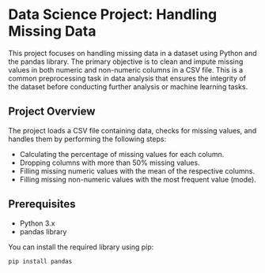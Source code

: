 # Data Science Project: Handling Missing Data

This project focuses on handling missing data in a dataset using Python and the pandas library. The primary objective is to clean and impute missing values in both numeric and non-numeric columns in a CSV file. This is a common preprocessing task in data analysis that ensures the integrity of the dataset before conducting further analysis or machine learning tasks.

## Project Overview

The project loads a CSV file containing data, checks for missing values, and handles them by performing the following steps:
- Calculating the percentage of missing values for each column.
- Dropping columns with more than 50% missing values.
- Filling missing numeric values with the mean of the respective columns.
- Filling missing non-numeric values with the most frequent value (mode).

## Prerequisites

- Python 3.x
- pandas library

You can install the required library using pip:

```bash
pip install pandas
